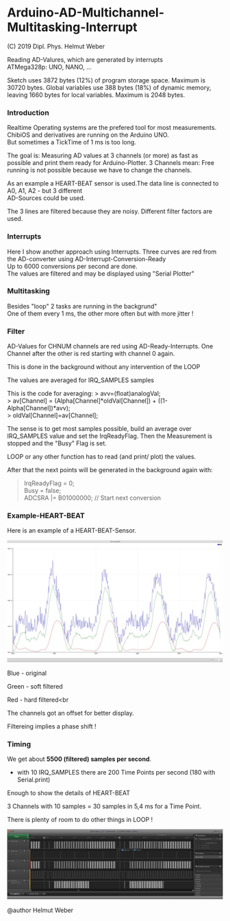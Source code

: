 # Arduino-AD-Multichannel-Multitasking-Interrupt

(C) 2019 Dipl. Phys. Helmut Weber<br>
 
 Reading AD-Valures, which are generated by interrupts<br>
 ATMega328p: UNO, NANO, ...<br>
 

 Sketch uses 3872 bytes (12%) of program storage space. Maximum is 30720 bytes.
 Global variables use 388 bytes (18%) of dynamic memory, leaving 1660 bytes for local variables. Maximum is 2048 bytes.
 
 <h3>Introduction</h3>

 Realtime Operating systems are the prefered tool for most measurements.<br>
 ChibiOS and derivatives are running on the Arduino UNO.<br>
 But sometimes a TickTime of 1 ms is too long.<br>
 
 The goal is:
 Measuring AD values at 3 channels (or more) as fast as possible and print them ready for Arduino-Plotter.
 3 Channels mean: Free running is not possible because we have to change the channels.
 
 As an example a HEART-BEAT sensor is used.The data line is connected to A0, A1, A2 - but 3 different <br>
 AD-Sources could be used.
 
 The 3 lines are filtered because they are noisy. Different filter factors are used.
 
  <h3>Interrupts</h3>
 Here I show another approach using Interrupts.
 Three curves are red from the AD-converter using AD-Interrupt-Conversion-Ready<br>
 Up to 6000 conversions per second are done.<br>
 The values are filtered and may be displayed using "Serial Plotter"<br>
 
  <h3>Multitasking</h3>
 Besides "loop" 2 tasks are running in the backgrund"<br>
 One of them every 1 ms, the other more often but with more jitter !
 
 
  <h3>Filter</h3>
 AD-Values for CHNUM channels are red using AD-Ready-Interrupts.
 One Channel after the other is red starting with channel 0 again.
 
 This is done in the background without any intervention of the LOOP
 
 The values are averaged for IRQ_SAMPLES  samples
 
 This is the code for averaging:
    > avv=(float)analogVal;    
    > av[Channel] = (Alpha[Channel]*oldVal[Channel]) + ((1-Alpha[Channel])*avv);    
    > oldVal[Channel]=av[Channel];    
 
 The sense is to get most samples possible, build an average over IRQ_SAMPLES value 
 and set the IrqReadyFlag.
 Then the Measurement is stopped and the "Busy" Flag is set.
 
 LOOP or any other function has to read (and print/ plot) the values.
 
 After that the next points will be generated in the background again with:
 
   > IrqReadyFlag = 0;    <br>
   > Busy = false;    <br>
   > ADCSRA |= B01000000; // Start next conversion    <br>
 
  <h3>Example-HEART-BEAT</h3>
 Here is an example of a HEART-BEAT-Sensor. 
 
 ![Demo](./Demo.jpg?raw=true "Demo HEAART-BEAT")

 Blue - original 
 
 Green - soft filtered
 
 Red - hard filtered<br
 
 The channels got an offset for better display.
 
 Filtereing implies a phase shift !
 
  <h3>Timing</h3>
 
 We get about **5500 (filtered) samples per second**.
 
 - with 10 IRQ_SAMPLES there are 200 Time Points per second (180 with Serial.print)
 
 Enough to show the details of HEART-BEAT
 
 3 Channels with 10 samples = 30 samples in 5,4 ms for a Time Point. 
 
 There is plenty of room to do other things in LOOP !
 
 ![Timing](./Timing.jpg?raw=true "Timing")

 
 @author Helmut Weber
 
